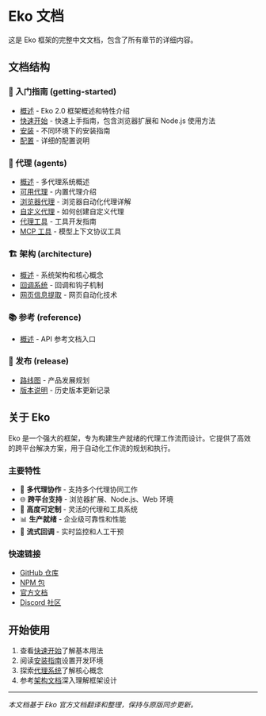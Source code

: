 # Eko 文档

这是 Eko 框架的完整中文文档，包含了所有章节的详细内容。

## 文档结构

### 🚀 入门指南 (getting-started)
- [概述](getting-started/overview.md) - Eko 2.0 框架概述和特性介绍
- [快速开始](getting-started/quickstart.md) - 快速上手指南，包含浏览器扩展和 Node.js 使用方法
- [安装](getting-started/installation.md) - 不同环境下的安装指南
- [配置](getting-started/configuration.md) - 详细的配置说明

### 🤖 代理 (agents)
- [概述](agents/overview.md) - 多代理系统概述
- [可用代理](agents/available-agent.md) - 内置代理介绍
- [浏览器代理](agents/browser-agent.md) - 浏览器自动化代理详解
- [自定义代理](agents/custom-agent.md) - 如何创建自定义代理
- [代理工具](agents/agent-tools.md) - 工具开发指南
- [MCP 工具](agents/mcp-tools.md) - 模型上下文协议工具

### 🏗️ 架构 (architecture)
- [概述](architecture/overview.md) - 系统架构和核心概念
- [回调系统](architecture/callback-system.md) - 回调和钩子机制
- [网页信息提取](architecture/web-extraction.md) - 网页自动化技术

### 📚 参考 (reference)
- [概述](reference/overview.md) - API 参考文档入口

### 🚢 发布 (release)
- [路线图](release/roadmap.md) - 产品发展规划
- [版本说明](release/versions.md) - 历史版本更新记录

## 关于 Eko

Eko 是一个强大的框架，专为构建生产就绪的代理工作流而设计。它提供了高效的跨平台解决方案，用于自动化工作流的规划和执行。

### 主要特性

- 🎯 **多代理协作** - 支持多个代理协同工作
- 🌐 **跨平台支持** - 浏览器扩展、Node.js、Web 环境
- 🔧 **高度可定制** - 灵活的代理和工具系统
- 📊 **生产就绪** - 企业级可靠性和性能
- 🔄 **流式回调** - 实时监控和人工干预

### 快速链接

- [GitHub 仓库](https://github.com/FellouAI/eko)
- [NPM 包](https://www.npmjs.com/package/@eko-ai/eko)
- [官方文档](https://fellou.ai/eko/docs/)
- [Discord 社区](https://discord.gg/XpFfk2e5)

## 开始使用

1. 查看[快速开始](getting-started/quickstart.md)了解基本用法
2. 阅读[安装指南](getting-started/installation.md)设置开发环境
3. 探索[代理系统](agents/overview.md)了解核心概念
4. 参考[架构文档](architecture/overview.md)深入理解框架设计

---

*本文档基于 Eko 官方文档翻译和整理，保持与原版同步更新。*

